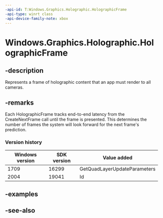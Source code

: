 ```yaml
---
-api-id: T:Windows.Graphics.Holographic.HolographicFrame
-api-type: winrt class
-api-device-family-note: xbox
---
```


<!-- Class syntax.
public class HolographicFrame : Windows.Graphics.Holographic.IHolographicFrame
-->

# Windows.Graphics.Holographic.HolographicFrame

## -description
Represents a frame of holographic content that an app must render to all cameras.

## -remarks
Each HolographicFrame tracks end-to-end latency from the CreateNextFrame call until the frame is presented. This determines the number of frames the system will look forward for the next frame's prediction.

### Version history

| Windows version | SDK version | Value added |
| -- | -- | -- |
| 1709 | 16299 | GetQuadLayerUpdateParameters |
| 2004 | 19041 | Id |

## -examples

## -see-also
